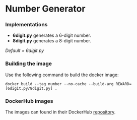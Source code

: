 # Number Generator

### Implementations
* **6digit.py** generates a 6-digit number.
* **8digit.py** generates a 8-digit number.

_Default = 6digit.py_

### Building the image

Use the following command to build the docker image:

`docker build --tag number --no-cache --build-arg REWARD=[6digit.py/8digit.py] .`

### DockerHub images

The images can found in their DockerHub [repository](https://cloud.docker.com/u/teamdeadweight/repository/docker/teamdeadweight/number_generator).
